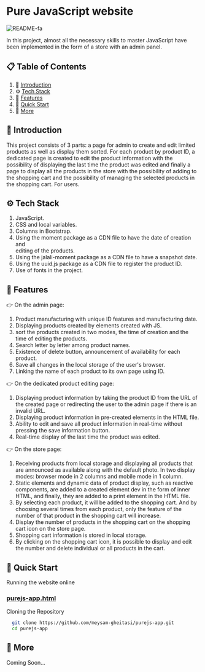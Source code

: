 # Pure JavaScript website                                                                    
![README-fa](https://www.state.gov/wp-content/uploads/2018/08/ir-lgflag.gif)

In this project, almost all the necessary skills to master JavaScript have been implemented in the form of a store with an admin panel.


## 📋 Table of Contents

1. 🤖 [Introduction](#-introduction)
2. ⚙️ [Tech Stack](#%EF%B8%8F-tech-stack)
3. 🔋 [Features](#-features)
4. 🤸 [Quick Start](#-quick-start)
5. 🚀 [More](#-more)
## 🤖 Introduction

This project consists of 3 parts: a page for admin to create and edit limited products as well as display them sorted.
For each product by product ID, a dedicated page is created to edit the product information with the possibility of displaying the last time the product was edited and finally a page to display all the products in the store with the possibility of adding to the shopping cart and the possibility of managing the selected products in the shopping cart. For users.
## ⚙️ Tech Stack

1. JavaScript.
2. CSS and local variables.
3. Columns in Bootstrap.
4. Using the moment package as a CDN file to have the date of creation and    
    editing of the products.
5. Using the jalali-moment package as a CDN file to have a snapshot date.
6. Using the uuid.js package as a CDN file to register the product ID.
7. Use of fonts in the project.
## 🔋 Features

👉 On the admin page:

1. Product manufacturing with unique ID features and manufacturing date.
2. Displaying products created by elements created with JS.
3. sort the products created in two modes, the time of creation and the
       time of editing the products.
4. Search letter by letter among product names.
5. Existence of delete button, announcement of availability for each
       product.
6. Save all changes in the local storage of the user's browser.
7. Linking the name of each product to its own page using ID.

👉 On the dedicated product editing page:

1. Displaying product information by taking the product ID from the URL of
       the created page or redirecting the user to the admin page if there is
       an invalid URL.
2. Displaying product information in pre-created elements in the HTML file.
3. Ability to edit and save all product information in real-time without
       pressing the save information button.
4. Real-time display of the last time the product was edited.

👉 On the store page:

1. Receiving products from local storage and displaying all products that 
      are announced as available along with the default photo. In two display
      modes: browser mode in 2 columns and mobile mode in 1 column.
2. Static elements and dynamic data of product display, such as reactive 
       components, are added to a created element dev in the form of inner 
       HTML, and finally, they are added to a print element in the HTML file.
3. By selecting each product, it will be added to the shopping cart. And 
       by choosing several times from each product, only the feature of the 
       number of that product in the shopping cart will increase.
4. Display the number of products in the shopping cart on the shopping 
       cart icon on the store page.
5. Shopping cart information is stored in local storage.
6. By clicking on the shopping cart icon, it is possible to display and 
       edit the number and delete individual or all products in the cart.
## 🤸 Quick Start

Running the website online

### [purejs-app.html](https://meysam-gheitasi.github.io/purejs-app/index.html)


Cloning the Repository

```bash
  git clone https://github.com/meysam-gheitasi/purejs-app.git
  cd purejs-app
```


## 🚀 More

Coming Soon...
